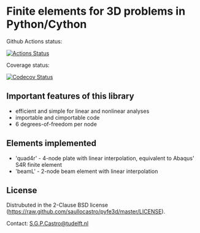 Finite elements for 3D problems in Python/Cython
================================================

Github Actions status:

[![Actions Status](https://github.com/saullocastro/pyfe3d/workflows/pytest/badge.svg)](https://github.com/saullocastro/pyfe3d/actions)

Coverage status:

[![Codecov Status](https://codecov.io/gh/saullocastro/pyfe3d/branch/master/graph/badge.svg?token=KVZCRIACL7)](https://codecov.io/gh/saullocastro/pyfe3d)

Important features of this library
----------------------------------
- efficient and simple for linear and nonlinear analyses
- importable and cimportable code
- 6 degrees-of-freedom per node

Elements implemented
--------------------
- 'quad4r' - 4-node plate with linear interpolation, equivalent to Abaqus' S4R finite element
- 'beamL' - 2-node beam element with linear interpolation

License
-------
Distrubuted in the 2-Clause BSD license (https://raw.github.com/saullocastro/pyfe3d/master/LICENSE).

Contact: S.G.P.Castro@tudelft.nl


